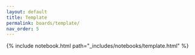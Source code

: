 ```yaml
---
layout: default
title: Template
permalink: boards/template/
nav_order: 5
---
```

{% include notebook.html path="_includes/notebooks/template.html" %}